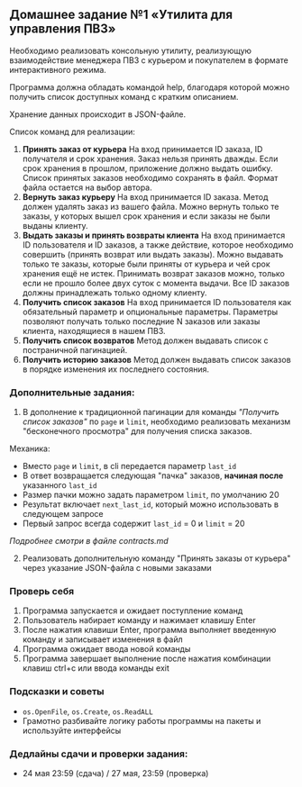 ## Домашнее задание №1 «Утилита для управления ПВЗ»
Необходимо реализовать консольную утилиту, реализующую взаимодействие менеджера ПВЗ с курьером и покупателем в формате интерактивного режима.

Программа должна обладать командой help, благодаря которой можно получить список доступных команд с кратким описанием.

Хранение данных происходит в JSON-файле.

Список команд для реализации:

1. **Принять заказ от курьера**
    На вход принимается ID заказа, ID получателя и срок хранения. Заказ нельзя принять дважды. Если срок хранения в прошлом, приложение должно выдать ошибку. Список принятых заказов необходимо сохранять в файл. Формат файла остается на выбор автора.
2. **Вернуть заказ курьеру**
    На вход принимается ID заказа. Метод должен удалять заказ из вашего файла. Можно вернуть только те заказы, у которых вышел срок хранения и если заказы не были выданы клиенту.
3. **Выдать заказы и принять возвраты клиента**
    На вход принимается ID пользователя и ID заказов, а также действие, которое необходимо совершить (принять возврат или выдать заказы). Можно выдавать только те заказы, которые были приняты от курьера и чей срок хранения ещё не истек. Принимать возврат заказов можно, только если не прошло более двух суток с момента выдачи. Все ID заказов должны принадлежать только одному клиенту.
4. **Получить список заказов**
    На вход принимается ID пользователя как обязательный параметр и опциональные параметры.
    Параметры позволяют получать только последние N заказов или заказы клиента, находящиеся в нашем ПВЗ.
5. **Получить список возвратов**
    Метод должен выдавать список с постраничной пагинацией.
6. **Получить историю заказов**
    Метод должен выдавать список заказов в порядке изменения их последнего состояния.

### Дополнительные задания:
1. В дополнение к традиционной пагинации для команды *"Получить список заказов"* по `page` и `limit`, необходимо реализовать механизм "бесконечного просмотра" для получения списка заказов.

Механика:
- Вместо `page` и `limit`, в cli передается параметр `last_id`
- В ответ возвращается следующая "пачка" заказов, **начиная после** указанного `last_id`
- Размер пачки можно задать параметром `limit`, по умолчанию 20
- Результат включает `next_last_id`, который можно использовать в следующем запросе
- Первый запрос всегда содержит `last_id` = 0 и `limit` = 20

*Подробнее смотри в файле contracts.md*


2. Реализовать дополнительную команду "Принять заказы от курьера" через указание JSON-файла с новыми заказами

### Проверь себя
1. Программа запускается и ожидает поступление команд
2. Пользователь набирает команду и нажимает клавишу Enter
3. После нажатия клавиши Enter, программа выполняет введенную команду и записывает изменения в файл
4. Программа ожидает ввода новой команды
5. Программа завершает выполнение после нажатия комбинации клавиш ctrl+c или ввода команды exit

### Подсказки и советы
- `os.OpenFile`, `os.Create`, `os.ReadALL`
- Грамотно разбивайте логику работы программы на пакеты и используйте интерфейсы

### Дедлайны сдачи и проверки задания:
- 24 мая 23:59 (сдача) / 27 мая, 23:59 (проверка)
